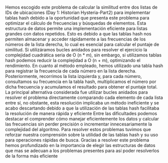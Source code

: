 Hemos escogido este problema de calcular la similitud entre dos listas de IDs de ubicaciones (Day 1: Historian Hysteria-Part2) para implementar tablas hash debido a la oportunidad que presenta este problema para optimizar el cálculo de frecuencias y búsquedas de elementos. Esta estructura de datos permite una implementación eficiente para listas grandes con datos repetidos.
Esto es debido a que las tablas hash nos permiten almacenar y acceder rápidamente a las frecuencias de los números de la lista derecha, lo cual es esencial para calcular el puntaje de similitud. Si utilizáramos bucles anidados para resolver el ejercicio la complejidad cuadrática seria de O (n * m), sin embargo, si utilizamos tablas hash podemos reducir la complejidad a O (n + m), optimizando el rendimiento.
En cuanto al método empleado, hemos utilizado una tabla hash para registrar la frecuencia de cada número en la lista derecha. Posteriormente, recorrimos la lista izquierda y, para cada número, consultamos su frecuencia en la tabla hash, multiplicamos el número por dicha frecuencia y acumulamos el resultado para obtener el puntaje total.
La principal alternativa considerada fue utilizar bucles anidados para resolver el problema directamente comparando cada elemento de cada lista entre sí, no obstante, esta resolución implicaba un método ineficiente y se acabo descartando debido a que la utilización de las tablas hash facilitaba la resolución de manera rápida y eficiente
Entre las dificultades podemos destacar el comprender cómo manejar eficientemente los datos y calcular las frecuencias sin perder precisión o incrementar innecesariamente la complejidad del algoritmo. Para resolver estos problemas tuvimos que reforzar nuestra comprensión sobre la utilidad de las tablas hash y su uso para operaciones rápidas de busca.
Gracias a resolver este problema hemos profundizado en la importancia de elegir las estructuras de datos que mas se adecuan a los problemas presentes para así poder resolverlos de la forma más eficiente

